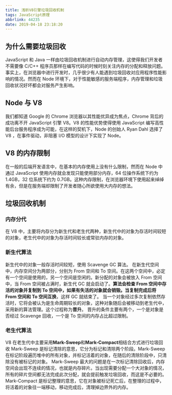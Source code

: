 ```yaml
---
title: 浅析V8引擎垃圾回收机制
tags: JavaScript原理
abbrlink: 44235
date: 2019-04-18 23:18:20
---
```


## 为什么需要垃圾回收

JavaScript 和 Java 一样由垃圾回收机制进行自动内存管理，这使得我们开发者不需要像 C/C++ 程序员那样在编写代码的时候时刻关注内存的分配和释放问题。事实上，在浏览器中进行开发时，几乎很少有人能遇到垃圾回收对应用程序性能影响的情况。然而在 Node 环境下，对于性能敏感的服务端程序，内存管理和垃圾回收状况好坏都会对服务产生影响。

<!-- more -->

## Node 与 V8

我们都知道 Google 的 Chrome 浏览器以其性能优异成为焦点，Chrome 背后的成功离不开 JavaScript 引擎 V8。V8 的性能优势使得使用 JavaScript 编写高性能后台服务程序成为可能，在这样的契机下，Node 的创始人 Ryan Dahl 选择了 V8 ，在事件驱动，非阻塞 I/O 模型的设计下实现了 Node。

## V8 的内存限制

在一般的后端开发语言中，在基本的内存使用上没有什么限制，然而在 Node 中通过 JavaScript 使用内存就会发现只能使用部分内存，64 位操作系统下约为 1.4GB，32 位系统下约为 0.7GB。这种内存限制，在浏览器环境下使用起来绰绰有余，但是在服务端却限制了开发者随心所欲使用大内存的想法。

## 垃圾回收机制

### 内存分代

在 V8 中，主要将内存分为新生代和老生代两种，新生代中的对象为存活时间较短的对象，老生代中的对象为存活时间较长或常驻内存的对象。

### 新生代算法

新生代中的对象一般存活时间较短，使用 Scavenge GC 算法。
在新生代空间中，内存空间分为两部分，分别为 From 空间和 To 空间。在这两个空间中，必定有一个空间是使用的，另一个空间是空闲的。新分配的对象会被放入 From 空间中，当 From 空间被占满时，新生代 GC 就会启动了。**算法会检查 From 空间中存活的对象并复制到 To 空间中，如果有失活的对象就会销毁。当复制完成后将 From 空间和 To 空间互换**，这样 GC 就结束了。
当一个对象经过多次复制依然存活时，它将会被认为是生命周期较长的对象，这种对象随后会被移动到老生代中，采用新的算法管理。这个过程称为**晋升**。
晋升的条件主要有两个，一个是对象是否经过 Scavenge 回收，一个是 To 空间的内存占比超过限制。

### 老生代算法

V8 在老生代中主要采用**Mark-Sweep**和**Mark-Compact**相结合方式进行垃圾回收
Mark-Sweep 是标记清除的意思，它分为标记和清除两个阶段。Mark-Sweep 在标记阶段遍历堆中的所有对象，并标记活着的对象，在随后的清除阶段中，只清除没有被标记的对象。
Mark-Sweep 最大的问题是在一次标记清除回收后，内存空间会出现不连续的情况，也就是内存碎片。当出现需要分配一个大对象的情况，所有的碎片空间都无法完成此次分配，就会提前触发垃圾回收，而这是不必要的。
Mark-Compact 是标记整理的意思，它在对象被标记死亡后，在整理的过程中，将活着的对象往一端移动，移动完成后，清理掉边界外的内存。

